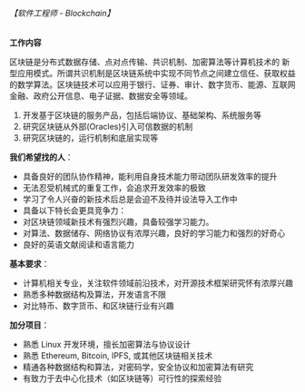 ###### 【软件工程师 - Blockchain】

**工作内容**

区块链是分布式数据存储、点对点传输、共识机制、加密算法等计算机技术的 新型应用模式。所谓共识机制是区块链系统中实现不同节点之间建立信任、获取权益的数学算法。区块链技术可以应用于银行、证券、审计、数字货币、能源、互联网金融、政府公开信息、电子证据、数据安全等领域。

1. 开发基于区块链的服务产品，包括后端协议、基础架构、系统服务等
2. 研究区块链从外部(Oracles)引入可信数据的机制
3. 研究区块链的，运行机制和底层实现等

**我们希望找的人**：
 - 具备良好的团队协作精神，能利用自身技术能力带动团队研发效率的提升
 - 无法忍受机械式的重复工作，会追求开发效率的极致
 - 学习了令人兴奋的新技术后总是会迫不及待并设法导入工作中
 - 具备以下特长会更具竞争力：
  - 对区块链领域新技术有强烈兴趣，具备较强学习能力。
  - 对算法、数据储存、网络协议有浓厚兴趣，良好的学习能力和强烈的好奇心
  - 良好的英语文献阅读和语言能力

**基本要求**：
 - 计算机相关专业，关注软件领域前沿技术，对开源技术框架研究怀有浓厚兴趣
 - 熟悉多种数据结构及算法，开发语言不限
 - 对比特币、数字货币、和区块链行业有兴趣

**加分项目**：
 - 熟悉 Linux 开发环境，擅长加密算法与协议设计
 - 熟悉 Ethereum, Bitcoin, IPFS, 或其他区块链相关技术
 - 精通各种数据结构和算法，对密码学，安全协议和加密算法有研究
 - 有致力于去中心化技术（如区块链等）可行性的探索经验
